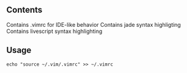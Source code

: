 ## Contents

Contains .vimrc for IDE-like behavior
Contains jade syntax highligting
Contains livescript syntax highlighting 


## Usage

```
echo "source ~/.vim/.vimrc" >> ~/.vimrc
```
